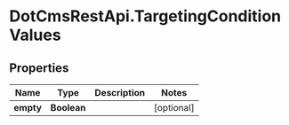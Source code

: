 # DotCmsRestApi.TargetingConditionValues

## Properties

Name | Type | Description | Notes
------------ | ------------- | ------------- | -------------
**empty** | **Boolean** |  | [optional] 


